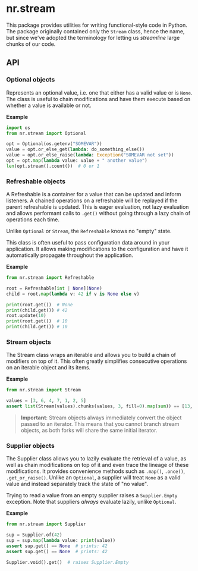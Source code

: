 # nr.stream

This package provides utilities for writing functional-style code in Python. The package originally contained only
the `Stream` class, hence the name, but since we've adopted the terminology for letting us *streamline* large chunks
of our code.

## API

### Optional objects

Represents an optional value, i.e. one that either has a valid value or is `None`. The class is useful to
chain modifications and have them execute based on whether a value is available or not.

__Example__

```py
import os
from nr.stream import Optional

opt = Optional(os.getenv("SOMEVAR"))
value = opt.or_else_get(lambda: do_something_else())
value = opt.or_else_raise(lambda: Exception("SOMEVAR not set"))
opt = opt.map(lambda value: value + " another value")
len(opt.stream().count())  # 0 or 1
```

### Refreshable objects

A Refreshable is a container for a value that can be updated and inform listeners. A chained operations on a
refreshable will be replayed if the parent refreshable is updated. This is eager evaluation, not lazy evaluation
and allows performant calls to `.get()` without going through a lazy chain of operations each time.

Unlike `Optional` or `Stream`, the `Refreshable` knows no "empty" state.

This class is often useful to pass configuration data around in your application. It allows making modifications
to the configuration and have it automatically propagate throughout the application.

__Example__

```py
from nr.stream import Refreshable

root = Refreshable[int | None](None)
child = root.map(lambda v: 42 if v is None else v)

print(root.get())  # None
print(child.get()) # 42
root.update(10)
print(root.get())  # 10
print(child.get()) # 10
```

### Stream objects

The Stream class wraps an iterable and allows you to build a chain of modifiers on top of it. This often
greatly simplifies consecutive operations on an iterable object and its items.

__Example__

```py
from nr.stream import Stream

values = [3, 6, 4, 7, 1, 2, 5]
assert list(Stream(values).chunks(values, 3, fill=0).map(sum)) == [13, 10, 5]
```

> __Important__: Stream objects always immediately convert the object passed to an iterator. This means
> that you cannot branch stream objects, as both forks will share the same initial iterator.

### Supplier objects

The Supplier class allows you to lazily evaluate the retrieval of a value, as well as chain modifications
on top of it and even trace the lineage of these modifications. It provides convenience methods such as
`.map()`, `.once()`, `.get_or_raise()`. Unlike an `Optional`, a supplier will treat `None` as a valid value
and instead separately track the state of "no value".

Trying to read a value from an empty supplier raises a `Supplier.Empty` exception. Note that suppliers _always_
evaluate lazily, unlike `Optional`.

__Example__

```py
from nr.stream import Supplier

sup = Supplier.of(42)
sup = sup.map(lambda value: print(value))
assert sup.get() == None  # prints: 42
assert sup.get() == None  # prints: 42

Supplier.void().get()  # raises Supplier.Empty
```

